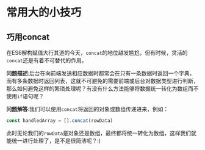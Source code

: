 # 常用大的小技巧

## 巧用concat

在ES6解构赋值大行其道的今天，`concat`的地位越发尴尬，但有时候，灵活的`concat`还是有着不可替代的作用。

**问题描述**:后台在向前端发送相应数据时都常会在只有一条数据时返回一个字典，而有多条数据时返回列表，这就不可避免的需要前端或后台对数据类型进行判断，那么如何避免这样的繁琐处理呢？有没有什么方法能够将数据统一转化为数组而不使用`if`语句呢？

**问题解答**:我们可以使用`concat`将返回的对象或数组传递进来，例如：
```js
const handledArray = [].concat(rowData)
```
此时无论我们的`rowData`是对象还是数组，最终都将统一转化为数组，这样我们就能统一进行处理了，是不是很简洁呢？:)